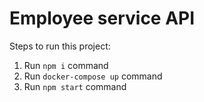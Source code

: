 # Employee service API

Steps to run this project:

1. Run `npm i` command
2. Run `docker-compose up` command
3. Run `npm start` command

